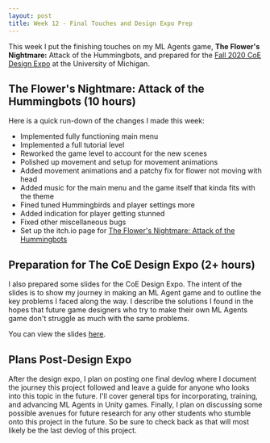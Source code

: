 ```yaml
---
layout: post
title: Week 12 - Final Touches and Design Expo Prep
---
```


This week I put the finishing touches on my ML Agents game, **The Flower's Nightmare:** Attack of the Hummingbots, and prepared for the [Fall 2020 CoE Design Expo](https://mdp.engin.umich.edu/mdp_events/design-expo/) at the University of Michigan. 

## The Flower's Nightmare: Attack of the Hummingbots (10 hours)

Here is a quick run-down of the changes I made this week:
- Implemented fully functioning main menu
- Implemented a full tutorial level
- Reworked the game level to account for the new scenes
- Polished up movement and setup for movement animations
- Added movement animations and a patchy fix for flower not moving with head
- Added music for the main menu and the game itself that kinda fits with the theme
- Fined tuned Hummingbirds and player settings more
- Added indication for player getting stunned
- Fixed other miscellaneous bugs
- Set up the itch.io page for [The Flower's Nightmare: Attack of the Hummingbots](https://royalguardstudios.itch.io/the-flowers-nightmare)

## Preparation for The CoE Design Expo (2+ hours)

I also prepared some slides for the CoE Design Expo. The intent of the slides is to show my journey in making an ML Agent game and to outline the key problems I faced along the way. I describe the solutions I found in the hopes that future game designers who try to make their own ML Agents game don't struggle as much with the same problems.

You can view the slides [here](https://docs.google.com/presentation/d/1zl-6EEp7SOEROw0jPdHHJ6FFgav-9bWAdp_aZMvI5_o/edit?usp=sharing).

## Plans Post-Design Expo

After the design expo, I plan on posting one final devlog where I document the journey this project followed and leave a guide for anyone who looks into this topic in the future. I'll cover general tips for incorporating, training, and advancing ML Agents in Unity games. Finally, I plan on discussing some possible avenues for future research for any other students who stumble onto this project in the future. So be sure to check back as that will most likely be the last devlog of this project.